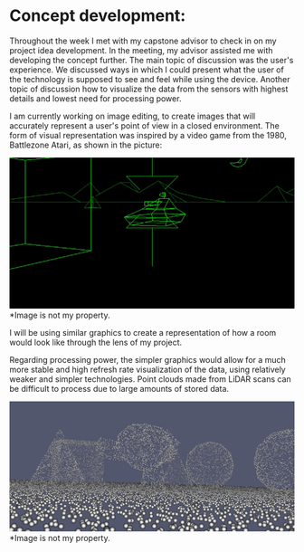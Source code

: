 # Concept development:

Throughout the week I met with my capstone advisor to check in on my project idea development. In the meeting, my advisor assisted me with developing the concept further.
The main topic of discussion was the user's experience. We discussed ways in which I could present what the user of the technology is supposed to see and feel while using the device.
Another topic of discussion how to visualize the data from the sensors with highest details and lowest need for processing power.

I am currently working on image editing, to create images that will accurately represent a user's point of view in a closed environment. The form of visual representation was inspired 
by a video game from the 1980, Battlezone Atari, as shown in the picture:

![](battlezone.jpg)
*Image is not my property.


I will be using similar graphics to create a representation of how a room would look like through the lens of my project.

Regarding processing power, the simpler graphics would allow for a much more stable and high refresh rate visualization of the data, using relatively weaker and simpler technologies. Point clouds made from LiDAR scans can be difficult to process due to large amounts of stored data.

![](cloud.jpg)
*Image is not my property.

